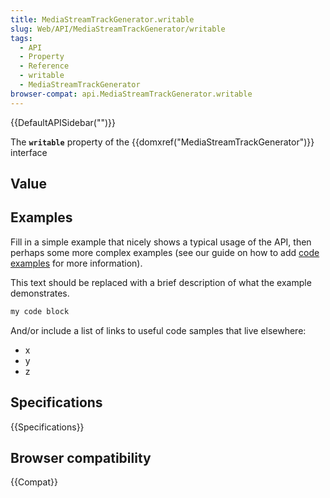 ```yaml
---
title: MediaStreamTrackGenerator.writable
slug: Web/API/MediaStreamTrackGenerator/writable
tags:
  - API
  - Property
  - Reference
  - writable
  - MediaStreamTrackGenerator
browser-compat: api.MediaStreamTrackGenerator.writable
---
```

{{DefaultAPISidebar("")}}

The **`writable`** property of the {{domxref("MediaStreamTrackGenerator")}} interface 

## Value



## Examples

Fill in a simple example that nicely shows a typical usage of the API, then perhaps some more complex examples (see our guide on how to add [code examples](/en-US/docs/MDN/Contribute/Structures/Code_examples) for more information).

This text should be replaced with a brief description of what the example demonstrates.

```js
my code block
```

And/or include a list of links to useful code samples that live elsewhere:

*   x
*   y
*   z

## Specifications

{{Specifications}}

## Browser compatibility

{{Compat}}


